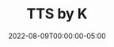 ---
layout: ext_single
title: TTS by K
slug: tts-k
desc: TTS by Christina K. allows you to send text to speech to Web Speech API, Google API and Polly Amazon API.
category: audio
date: '2022-08-09T00:00:00-05:00'
permalink: extensions/audio/tts-k
download_url: https://christinak.itch.io/sammi-text-to-speech
developer_name: Christina K.
developer_url: https://christinak.itch.io
icon_local: ttsk_icon.png
trailer: https://www.youtube.com/embed/AdynYGy5j3s
screenshots_local: ttsK.png
version: 1.0
sammi_version: Any
platform: Any
overview: |

    **This 3-in-1 extension for SAMMI is all you need for your Text-To-Speech needs!** 

    **It supports regular Web Speech API, Google API and Amazon Polly API for text synthesis. That's around 400 different voices and over 50 languages!**

    ##### Web Speech API
    Web Speech API is a **completely free and unlimited** API for TTS. It contains all voices supported by your browser and works when running Bridge from within OBS in a dock (only for OBS 27.2 and higher). 

    ##### Google Cloud Text-to-Speech
    Google provides its own TTS service with around 300 voices and 50 languages.  

    Google Cloud's free tier lets you use up to **4 million standard or 1 million neural characters per month for **completely free. The free usage limit does not expire, but may be subject to change.  

    See the up-to-date pricing details at the [official Google site](https://cloud.google.com/text-to-speech/pricing).   
    *Google TTS requires a valid credit card to confirm your identity*. 


    ##### Amazon Polly
    Amazon provides a TTS service with around 66 different voices.  

    You get a **free tier for the first 12 months starting from your first request for speech.**  
    The free tier includes **5 million standard and 1 million free neural characters per month**.

    See the up-to-date pricing details at the [official AWS site](https://aws.amazon.com/polly/pricing/).  
    *Amazon TTS requires a valid credit card to confirm your identity*. 

    ##### Playback Controls
    You can play, pause, skip and control the volume of your TTS (some commands are not fully supported for the regular Web Speech API).

    ##### Voice Settings
    You can change the pitch and speed for all TTS services.   
    Amazon Polly offers soft and whispered voices.

    ##### Random Voice
    For each service, you can choose the TTS voice to be completely random! That will make for some funny moments for your viewers for sure! 

    ##### Automatic Queue
    You can easily queue up all your TTS requests and they will be queued up and play one by one. This is fully automatic!  

    *Queue for Polly and Amazon TTS is combined, while Web Speech API has its own separate queue.*
setup_url: https://docs.christinak.ca/docs/extensions/text-to-speech#setup
privacy_collect: false
---